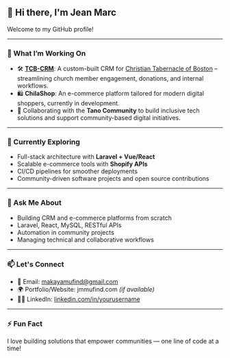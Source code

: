 ## 👋 Hi there, I'm Jean Marc

Welcome to my GitHub profile!

---

### 🔧 What I’m Working On

- 🛠 **[TCB-CRM](https://github.com/your-repo-url)**: A custom-built CRM for [Christian Tabernacle of Boston](https://ctboston.org) – streamlining church member engagement, donations, and internal workflows.
- 🛍 **ChilaShop**: An e-commerce platform tailored for modern digital shoppers, currently in development.
- 🤝 Collaborating with the **Tano Community** to build inclusive tech solutions and support community-based digital initiatives.

---

### 🌱 Currently Exploring

- Full-stack architecture with **Laravel + Vue/React**
- Scalable e-commerce tools with **Shopify APIs**
- CI/CD pipelines for smoother deployments
- Community-driven software projects and open source contributions

---

### 💬 Ask Me About

- Building CRM and e-commerce platforms from scratch
- Laravel, React, MySQL, RESTful APIs
- Automation in community projects
- Managing technical and collaborative workflows

---

### 📫 Let's Connect

- 📧 Email: makayamufind@gmail.com
- 🌍 Portfolio/Website: jmmufind.com *(if available)*
- 🧑‍💻 LinkedIn: [linkedin.com/in/yourusername](https://linkedin.com/in/jean-marc-mufind)

---

### ⚡ Fun Fact

I love building solutions that empower communities — one line of code at a time!
